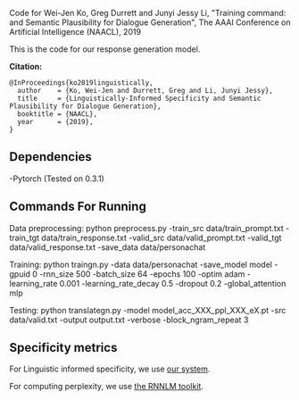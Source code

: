 
Code for Wei-Jen Ko, Greg Durrett and Junyi Jessy Li, "Training command:
 and Semantic Plausibility for Dialogue Generation", The AAAI Conference on Artificial Intelligence (NAACL), 2019

This is the code for our response generation model.

**Citation:**
```
@InProceedings{ko2019linguistically,
  author    = {Ko, Wei-Jen and Durrett, Greg and Li, Junyi Jessy},
  title     = {Linguistically-Informed Specificity and Semantic Plausibility for Dialogue Generation},
  booktitle = {NAACL},
  year      = {2019},
}
```

## Dependencies
-Pytorch (Tested on 0.3.1)


## Commands For Running 
Data preprocessing:
python preprocess.py -train_src data/train_prompt.txt -train_tgt data/train_response.txt -valid_src data/valid_prompt.txt -valid_tgt data/valid_response.txt -save_data data/personachat

Training:
python traingn.py -data data/personachat -save_model model -gpuid 0 -rnn_size 500 -batch_size 64 -epochs 100 -optim adam -learning_rate 0.001 -learning_rate_decay 0.5 -dropout 0.2 -global_attention mlp 

Testing:
python translategn.py -model model_acc_XXX_ppl_XXX_eX.pt  -src data/valid.txt -output output.txt  -verbose -block_ngram_repeat 3 
## Specificity metrics
For Linguistic informed specificity, we use [our system](https://github.com/wjko2/Domain-Agnostic-Sentence-Specificity-Prediction).

For computing perplexity, we use [the RNNLM toolkit](http://www.fit.vutbr.cz/~imikolov/rnnlm/).


